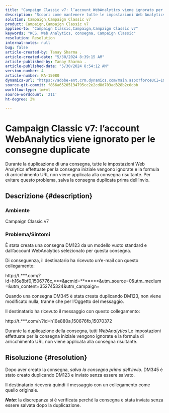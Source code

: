 ```yaml
---
title: "Campaign Classic v7: l’account WebAnalytics viene ignorato per le consegne duplicate"
description: "Scopri come mantenere tutte le impostazioni Web Analytics effettuate per la consegna iniziale se duplichi una consegna."
solution: Campaign,Campaign Classic v7
product: Campaign,Campaign Classic v7
applies-to: "Campaign Classic,Campaign,Campaign Classic v7"
keywords: "KCS, Web Analytics, consegna, Campaign Classic"
resolution: Resolution
internal-notes: null
bug: false
article-created-by: Tanay Sharma .
article-created-date: "5/30/2024 8:39:15 AM"
article-published-by: Tanay Sharma .
article-published-date: "5/30/2024 8:54:12 AM"
version-number: 4
article-number: KA-15080
dynamics-url: "https://adobe-ent.crm.dynamics.com/main.aspx?forceUCI=1&pagetype=entityrecord&etn=knowledgearticle&id=98ceae14-601e-ef11-840b-0022480a40c2"
source-git-commit: f866a65205134795cc2e2cd8d703ad328b2c0dbb
workflow-type: tm+mt
source-wordcount: '211'
ht-degree: 2%

---
```


# Campaign Classic v7: l’account WebAnalytics viene ignorato per le consegne duplicate


Durante la duplicazione di una consegna, tutte le impostazioni Web Analytics effettuate per la consegna iniziale vengono ignorate e la formula di arricchimento URL non viene applicata alla consegna risultante. Per evitare questo problema, salva la consegna duplicata prima dell’invio.

## Descrizione {#description}


### Ambiente

Campaign Classic v7

### Problema/Sintomi

È stata creata una consegna DM123 da un modello vuoto standard e dall’account WebAnalytics selezionato per questa consegna.

Di conseguenza, il destinatario ha ricevuto un’e-mail con questo collegamento:

http://t.\*\*\*.com/?id=h16e8bf0,1506776c,\*\*\*&amp;acmid=\*\*\*=\*\*\*&amp;utm_source=0&amp;utm_medium=&amp;utm_content=352745324&amp;utm_campaign=

Quando una consegna DM345 è stata creata duplicando DM123, non viene modificato nulla, tranne che per l’Oggetto del messaggio.

Il destinatario ha ricevuto il messaggio con questo collegamento:

http://t.\*\*\*.com/r/?id=h16e880a,150676fb,15070372

Durante la duplicazione della consegna, tutti *WebAnalytics<b>* </b>Le impostazioni effettuate per la consegna iniziale vengono ignorate e la formula di arricchimento URL non viene applicata alla consegna risultante.


## Risoluzione {#resolution}


Dopo aver creato la consegna, *salva la consegna prima dell’invio*. DM345 è stato creato duplicando DM123 e inviato senza essere salvato.

Il destinatario riceverà quindi il messaggio con un collegamento come quello originale.

<b>*Nota</b>*: la discrepanza si è verificata perché la consegna è stata inviata senza essere salvata dopo la duplicazione.
